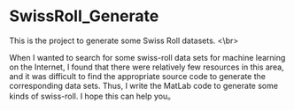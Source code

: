 # SwissRoll_Generate
This is the project to generate some Swiss Roll datasets. <\br>

When I wanted to search for some swiss-roll data sets for machine learning on the Internet, I found that there were relatively few resources in this area, and it was difficult to find the appropriate source code to generate the corresponding data sets. Thus, I write the MatLab code to generate some kinds of swiss-roll. I hope this can help you。 </br>   
